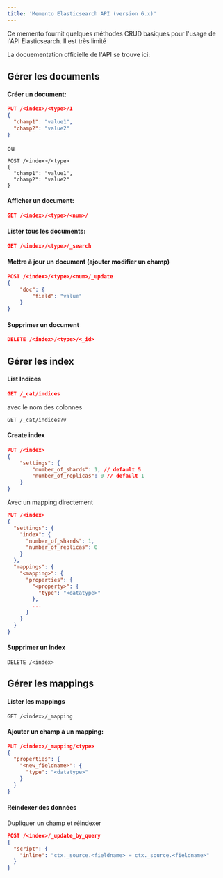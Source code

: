 ```yaml
---
title: 'Memento Elasticsearch API (version 6.x)'
---
```


Ce memento fournit quelques méthodes CRUD basiques pour l'usage de l'API Elasticsearch. Il est très limité

La docuementation officielle de l'API se trouve ici: []()

## Gérer les documents

#### Créer un document:
```json
PUT /<index>/<type>/1
{
  "champ1": "value1",
  "champ2": "value2"
}
```
ou
```
POST /<index>/<type>
{
  "champ1": "value1",
  "champ2": "value2"
}
```

#### Afficher un document:
```json
GET /<index>/<type>/<num>/
```

#### Lister tous les documents:
```json
GET /<index>/<type>/_search
```

#### Mettre à jour un document (ajouter modifier un champ)
```json
POST /<index>/<type>/<num>/_update
{
    "doc": {
        "field": "value"
    }
}
```

#### Supprimer un document
```json
DELETE /<index>/<type>/<_id>
```

## Gérer les index

#### List Indices
```json
GET /_cat/indices
```
avec le nom des colonnes
```
GET /_cat/indices?v
```

#### Create index
```json
PUT /<index>
{
    "settings": {
        "number_of_shards": 1, // default 5
        "number_of_replicas": 0 // default 1
    }
}
```
Avec un mapping directement
```json
PUT /<index>
{
  "settings": {
    "index": {
      "number_of_shards": 1,
      "number_of_replicas": 0
    }
  },
  "mappings": {
    "<mapping>": {
      "properties": {
        "<property>": {
          "type": "<datatype>"
        },
        ...
      }
    }
  }
}
```

#### Supprimer un index
```
DELETE /<index>
```

## Gérer les mappings

#### Lister les mappings
```
GET /<index>/_mapping
```

#### Ajouter un champ à un mapping:
```json
PUT /<index>/_mapping/<type>
{
  "properties": {
    "<new_fieldname>": {
      "type": "<datatype>"
    }
  }
}
```

#### Réindexer des données
Dupliquer un champ et réindexer
```json
POST /<index>/_update_by_query
{
  "script": {
    "inline": "ctx._source.<fieldname> = ctx._source.<fieldname>"
  }
}
```